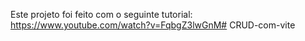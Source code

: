 Este projeto foi feito com o seguinte tutorial:
https://www.youtube.com/watch?v=FqbgZ3lwGnM#   C R U D - c o m - v i t e  
 
